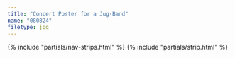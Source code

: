```yaml
---
title: "Concert Poster for a Jug-Band"
name: "080824"
filetype: jpg
---
```


{% include "partials/nav-strips.html" %}
{% include "partials/strip.html" %}
